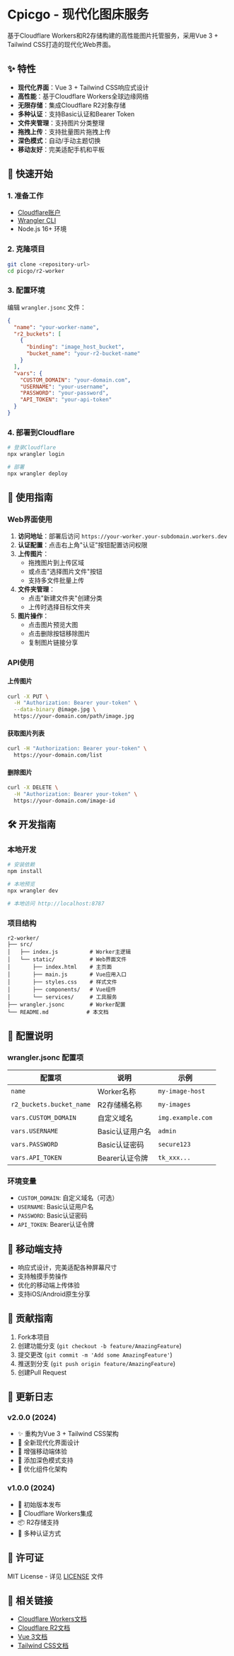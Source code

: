 # Cpicgo - 现代化图床服务

基于Cloudflare Workers和R2存储构建的高性能图片托管服务，采用Vue 3 + Tailwind CSS打造的现代化Web界面。

## ✨ 特性

- **现代化界面**：Vue 3 + Tailwind CSS响应式设计
- **高性能**：基于Cloudflare Workers全球边缘网络
- **无限存储**：集成Cloudflare R2对象存储
- **多种认证**：支持Basic认证和Bearer Token
- **文件夹管理**：支持图片分类整理
- **拖拽上传**：支持批量图片拖拽上传
- **深色模式**：自动/手动主题切换
- **移动友好**：完美适配手机和平板

## 🚀 快速开始

### 1. 准备工作

- [Cloudflare账户](https://dash.cloudflare.com/sign-up)
- [Wrangler CLI](https://developers.cloudflare.com/workers/wrangler/install-and-update/)
- Node.js 16+ 环境

### 2. 克隆项目

```bash
git clone <repository-url>
cd picgo/r2-worker
```

### 3. 配置环境

编辑 `wrangler.jsonc` 文件：

```json
{
  "name": "your-worker-name",
  "r2_buckets": [
    {
      "binding": "image_host_bucket",
      "bucket_name": "your-r2-bucket-name"
    }
  ],
  "vars": {
    "CUSTOM_DOMAIN": "your-domain.com",
    "USERNAME": "your-username",
    "PASSWORD": "your-password",
    "API_TOKEN": "your-api-token"
  }
}
```

### 4. 部署到Cloudflare

```bash
# 登录Cloudflare
npx wrangler login

# 部署
npx wrangler deploy
```

## 📖 使用指南

### Web界面使用

1. **访问地址**：部署后访问 `https://your-worker.your-subdomain.workers.dev`
2. **认证配置**：点击右上角"认证"按钮配置访问权限
3. **上传图片**：
   - 拖拽图片到上传区域
   - 或点击"选择图片文件"按钮
   - 支持多文件批量上传
4. **文件夹管理**：
   - 点击"新建文件夹"创建分类
   - 上传时选择目标文件夹
5. **图片操作**：
   - 点击图片预览大图
   - 点击删除按钮移除图片
   - 复制图片链接分享

### API使用

#### 上传图片

```bash
curl -X PUT \
  -H "Authorization: Bearer your-token" \
  --data-binary @image.jpg \
  https://your-domain.com/path/image.jpg
```

#### 获取图片列表

```bash
curl -H "Authorization: Bearer your-token" \
  https://your-domain.com/list
```

#### 删除图片

```bash
curl -X DELETE \
  -H "Authorization: Bearer your-token" \
  https://your-domain.com/image-id
```

## 🛠️ 开发指南

### 本地开发

```bash
# 安装依赖
npm install

# 本地预览
npx wrangler dev

# 本地访问 http://localhost:8787
```

### 项目结构

```
r2-worker/
├── src/
│   ├── index.js          # Worker主逻辑
│   └── static/           # Web界面文件
│       ├── index.html    # 主页面
│       ├── main.js       # Vue应用入口
│       ├── styles.css    # 样式文件
│       ├── components/   # Vue组件
│       └── services/     # 工具服务
├── wrangler.jsonc        # Worker配置
└── README.md            # 本文档
```

## 🔧 配置说明

### wrangler.jsonc 配置项

| 配置项 | 说明 | 示例 |
|--------|------|------|
| `name` | Worker名称 | `my-image-host` |
| `r2_buckets.bucket_name` | R2存储桶名称 | `my-images` |
| `vars.CUSTOM_DOMAIN` | 自定义域名 | `img.example.com` |
| `vars.USERNAME` | Basic认证用户名 | `admin` |
| `vars.PASSWORD` | Basic认证密码 | `secure123` |
| `vars.API_TOKEN` | Bearer认证令牌 | `tk_xxx...` |

### 环境变量

- `CUSTOM_DOMAIN`: 自定义域名（可选）
- `USERNAME`: Basic认证用户名
- `PASSWORD`: Basic认证密码
- `API_TOKEN`: Bearer认证令牌

## 📱 移动端支持

- 响应式设计，完美适配各种屏幕尺寸
- 支持触摸手势操作
- 优化的移动端上传体验
- 支持iOS/Android原生分享

## 🤝 贡献指南

1. Fork本项目
2. 创建功能分支 (`git checkout -b feature/AmazingFeature`)
3. 提交更改 (`git commit -m 'Add some AmazingFeature'`)
4. 推送到分支 (`git push origin feature/AmazingFeature`)
5. 创建Pull Request

## 📝 更新日志

### v2.0.0 (2024)
- ✨ 重构为Vue 3 + Tailwind CSS架构
- 🎨 全新现代化界面设计
- 📱 增强移动端体验
- 🌙 添加深色模式支持
- 🔧 优化组件化架构

### v1.0.0 (2024)
- 🎉 初始版本发布
- 🚀 Cloudflare Workers集成
- 📦 R2存储支持
- 🔐 多种认证方式

## 📄 许可证

MIT License - 详见 [LICENSE](LICENSE) 文件

## 🔗 相关链接

- [Cloudflare Workers文档](https://developers.cloudflare.com/workers/)
- [Cloudflare R2文档](https://developers.cloudflare.com/r2/)
- [Vue 3文档](https://vuejs.org/)
- [Tailwind CSS文档](https://tailwindcss.com/)